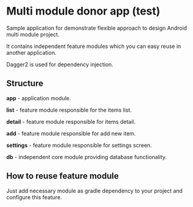 Multi module donor app (test)
=====================================================

Sample application for demonstrate flexible approach to design Android multi module project. 

It contains independent feature modules which you can easy reuse in another application.

Dagger2 is used for dependency injection.

Structure
--------------------------------
**app** - application module.

**list** - feature module responsible for the items list.

**detail** - feature module responsible for items detail.

**add** - feature module responsible for add new item.

**settings** - feature module responsible for settings screen.

**db** - independent core module providing database functionality.

How to reuse feature module
--------------------------------
Just add necessary module as gradle dependency to your project and configure this feature.